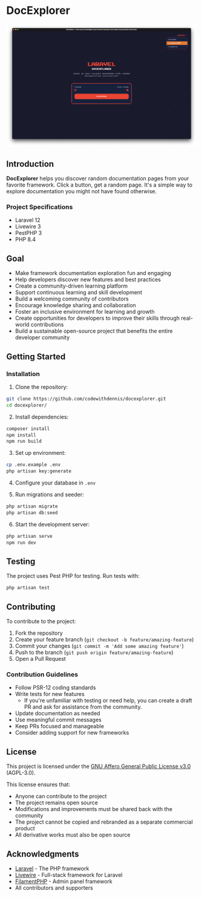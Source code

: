# DocExplorer

![DocExplorer Thumbnail](thumbnail.png)

## Introduction

**DocExplorer** helps you discover random documentation pages from your favorite framework. Click a button, get a random page. It's a simple way to explore documentation you might not have found otherwise.

### Project Specifications

- Laravel 12
- Livewire 3
- PestPHP 3
- PHP 8.4

## Goal

- Make framework documentation exploration fun and engaging
- Help developers discover new features and best practices
- Create a community-driven learning platform
- Support continuous learning and skill development
- Build a welcoming community of contributors
- Encourage knowledge sharing and collaboration
- Foster an inclusive environment for learning and growth
- Create opportunities for developers to improve their skills through real-world contributions
- Build a sustainable open-source project that benefits the entire developer community

## Getting Started

### Installation

1. Clone the repository:

```bash
git clone https://github.com/codewithdennis/docexplorer.git
cd docexplorer/
```

2. Install dependencies:

```bash
composer install
npm install
npm run build
```

3. Set up environment:

```bash
cp .env.example .env
php artisan key:generate
```

4. Configure your database in `.env`

5. Run migrations and seeder:

```bash
php artisan migrate
php artisan db:seed
```

6. Start the development server:

```bash
php artisan serve
npm run dev
```

## Testing

The project uses Pest PHP for testing. Run tests with:

```bash
php artisan test
```

## Contributing

To contribute to the project:

1. Fork the repository
2. Create your feature branch (`git checkout -b feature/amazing-feature`)
3. Commit your changes (`git commit -m 'Add some amazing feature'`)
4. Push to the branch (`git push origin feature/amazing-feature`)
5. Open a Pull Request

### Contribution Guidelines

- Follow PSR-12 coding standards
- Write tests for new features
    - If you're unfamiliar with testing or need help, you can create a draft PR and ask for assistance from the community.
- Update documentation as needed
- Use meaningful commit messages
- Keep PRs focused and manageable
- Consider adding support for new frameworks

## License

This project is licensed under the [GNU Affero General Public License v3.0](https://www.gnu.org/licenses/agpl-3.0.en.html) (AGPL-3.0).

This license ensures that:
- Anyone can contribute to the project
- The project remains open source
- Modifications and improvements must be shared back with the community
- The project cannot be copied and rebranded as a separate commercial product
- All derivative works must also be open source

## Acknowledgments

- [Laravel](https://laravel.com) - The PHP framework
- [Livewire](https://livewire.laravel.com) - Full-stack framework for Laravel
- [FilamentPHP](https://filamentphp.com) - Admin panel framework
- All contributors and supporters
